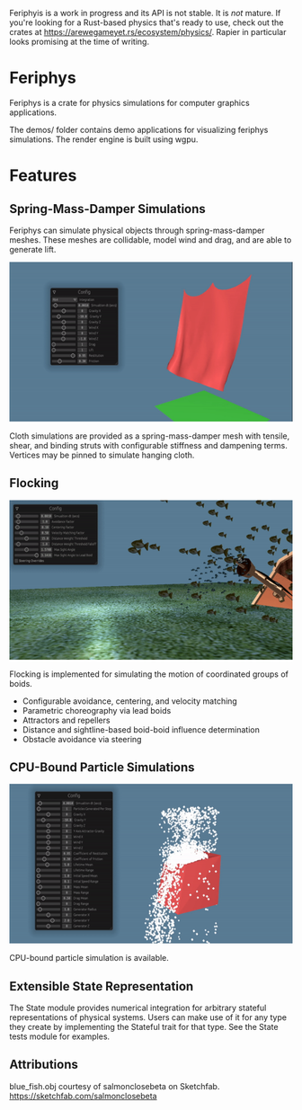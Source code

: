 Feriphyis is a work in progress and its API is not stable. It is *not* mature. If you're looking for a Rust-based physics that's ready to use, check out the crates at https://arewegameyet.rs/ecosystem/physics/. Rapier in particular looks promising at the time of writing.

# Feriphys

Feriphys is a crate for physics simulations for computer graphics applications.

The demos/ folder contains demo applications for visualizing feriphys simulations. The render engine is built using wgpu.

# Features

## Spring-Mass-Damper Simulations

Feriphys can simulate physical objects through spring-mass-damper meshes. These meshes are collidable, model wind and drag, and are able to generate lift.

![](images/cloth.gif)

Cloth simulations are provided as a spring-mass-damper mesh with tensile, shear, and binding struts with configurable stiffness and dampening terms. Vertices may be pinned to simulate hanging cloth.

## Flocking

![](images/flocking.gif)

Flocking is implemented for simulating the motion of coordinated groups of boids.

- Configurable avoidance, centering, and velocity matching
- Parametric choreography via lead boids
- Attractors and repellers
- Distance and sightline-based boid-boid influence determination
- Obstacle avoidance via steering

## CPU-Bound Particle Simulations

![](images/particles_cpu.gif)

CPU-bound particle simulation is available.

## Extensible State Representation

The State module provides numerical integration for arbitrary stateful representations of physical systems. Users can make use of it for any type they create by implementing the Stateful trait for that type. See the State tests module for examples.

## Attributions

blue_fish.obj courtesy of salmonclosebeta on Sketchfab. https://sketchfab.com/salmonclosebeta